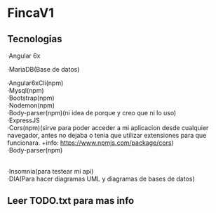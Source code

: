 # FincaV1

## Tecnologias
·Angular 6x

·MariaDB(Base de datos)

·Angular6xCli(npm) <br />
·Mysql(npm) <br />
·Bootstrap(npm) <br />
·Nodemon(npm) <br />
·Body-parser(npm)(ni idea de porque y creo que ni lo uso) <br />
·ExpressJS <br />
·Cors(npm)(sirve para poder acceder a mi aplicacion desde cualquier navegador, antes no dejaba
o tenia que utilizar extensiones para que funcionara.
+info: https://www.npmjs.com/package/cors) <br />
·Body-parser(npm)<br />

<br />
·Insomnia(para testear mi api)
<br />
·DIA(Para hacer diagramas UML y diagramas de bases de datos)
<br />


## Leer TODO.txt para mas info